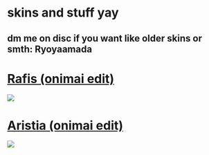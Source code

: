 # skins and stuff yay

dm me on disc if you want like older skins or smth: Ryoyaamada
-------------------------------------------------

# [Rafis (onimai edit)](https://ryoyamadaskins.s-ul.eu/nkyrXA7Y)
![](https://ryoyamadaskins.s-ul.eu/nkyrXA7Y)

# [Aristia (onimai edit)](https://ryoyamadaskins.s-ul.eu/DulEkzf7)
![](https://ryoyamadaskins.s-ul.eu/scqlEVrv)
